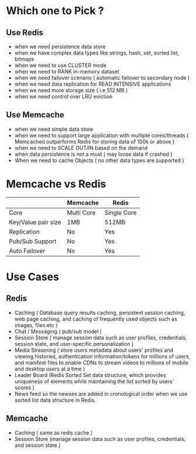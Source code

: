 
# Which one to Pick ?
## Use Redis 
- when we need persistence data store 
- when we have complex data types like strings, hash, set, sorted list, bitmaps 
- when we need to use CLUSTER mode
- when we need to RANK in-memory dataset
- when we need failover scenario ( automatic failover to secondary node )
- when we need data replication for READ INTENSIVE applications 
- when we need more storage size ( i.e 512 MB )
- when we need control over LRU eviction 

## Use Memcache 
- when we need simple data store 
- when we need to support large application with multiple cores/threads ( Memcached outperforms Redis for storing data of 100k or above )
- when we need to SCALE OUT/IN based on the demand 
- when data persistence is not a must ( may loose data if crashed )
- When we need to cache Objects ( no other data types are supported )

# Memcache vs Redis 
|       | Memcache | Redis |
| ----------- | ----------- |----------- |
| Core      | Multi Core  | Single Core  |
| Key/Value pair size      | 1MB  | 512MB  |
| Replication      | No  | Yes  |
| Pub/Sub Support      | No  | Yes  |
| Auto Failover | No | Yes |


# Use Cases 
## Redis 
- Caching ( Database query results caching, persistent session caching, web page caching, and caching of frequently used objects such as images, files etc )
- Chat / Messaging ( pub/sub model )
- Session Store ( manage session data such as user profiles, credentials, session state, and user-specific personalization )
- Media Streaming ( store users metadata about users' profiles and viewing histories, authentication information/tokens for millions of users, and manifest files to enable CDNs to stream videos to millions of mobile and desktop users at a time )
- Leader Board (Redis Sorted Set data structure, which provides uniqueness of elements while maintaining the list sorted by users' scores )
- News feed so the newses are added in cronological order when we use sorted list data structure in Redis.

## Memcache 
- Caching ( same as redis cache )
- Session Store (manage session data such as user profiles, credentials, and session state.) 
